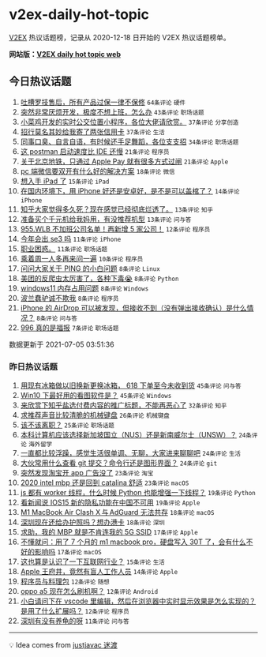 # v2ex-daily-hot-topic

[V2EX](https://www.v2ex.com/) 热议话题榜，记录从 2020-12-18 日开始的 V2EX 热议话题榜单。

**网站版：[V2EX daily hot topic web](https://boojack.github.io/v2ex-daily-hot-topic-web/)**

## 今日热议话题

<!-- TODAY BEGIN -->

1. [吐槽罗技售后，所有产品过保一律不保修](https://www.v2ex.com/t/787561) `64条评论` `硬件`
1. [突然非常厌烦开发，极度不想上班，怎么办](https://www.v2ex.com/t/787520) `43条评论` `职场话题`
1. [小菜鸡开发的实时公交位置小程序，各位大佬请欣赏。](https://www.v2ex.com/t/787522) `37条评论` `分享创造`
1. [招行莫名其妙给我寄了两张信用卡](https://www.v2ex.com/t/787551) `37条评论` `生活`
1. [同事口臭、自言自语，有时候还手足舞蹈，各位支支招](https://www.v2ex.com/t/787532) `34条评论` `职场话题`
1. [这 postman 启动速度比 IDE 还慢](https://www.v2ex.com/t/787560) `21条评论` `程序员`
1. [关于北京地铁，只通过 Apple Pay 就有很多方式过闸](https://www.v2ex.com/t/787525) `21条评论` `Apple`
1. [pc 端微信要双开有什么好的解决方案](https://www.v2ex.com/t/787526) `18条评论` `微信`
1. [想入手 iPad 了](https://www.v2ex.com/t/787518) `15条评论` `iPad`
1. [在国内环境下，用 iPhone 好还是安卓好，是不是可以盖棺了？](https://www.v2ex.com/t/787565) `14条评论` `iPhone`
1. [知乎大家觉得多久死？现在感觉已经彻底烂透了。](https://www.v2ex.com/t/787570) `13条评论` `知乎`
1. [准备买个千元机给我妈用，有没推荐机型](https://www.v2ex.com/t/787534) `13条评论` `问与答`
1. [955.WLB 不加班公司名单！再新增 5 家公司！](https://www.v2ex.com/t/787553) `12条评论` `程序员`
1. [今年会出 se3 吗](https://www.v2ex.com/t/787545) `11条评论` `iPhone`
1. [职业困惑。](https://www.v2ex.com/t/787530) `11条评论` `职场话题`
1. [乘着周一人多再来问一遍](https://www.v2ex.com/t/787536) `10条评论` `程序员`
1. [问问大家关于 PING 的小白问题](https://www.v2ex.com/t/787558) `8条评论` `Linux`
1. [美团的反爬虫太厉害了，各种下毒😭](https://www.v2ex.com/t/787555) `8条评论` `Python`
1. [windows11 内存占用问题](https://www.v2ex.com/t/787548) `8条评论` `Windows`
1. [波兰蠢驴诚不欺我](https://www.v2ex.com/t/787533) `8条评论` `程序员`
1. [iPhone 的 AirDrop 可以被发现，但接收不到（没有弹出接收确认）是什么情况？](https://www.v2ex.com/t/787529) `8条评论` `问与答`
1. [996 真的是福报](https://www.v2ex.com/t/787576) `7条评论` `职场话题`

数据更新于 2021-07-05 03:51:36

<!-- TODAY END -->

### 昨日热议话题

<!-- YESTERDAY BEGIN -->

1. [用现有冰箱做以旧换新更换冰箱， 618 下单至今未收到货](https://www.v2ex.com/t/787399) `45条评论` `问与答`
1. [Win10 下最好用的看图软件是？](https://www.v2ex.com/t/787453) `45条评论` `Windows`
1. [来欣赏下知乎盐选付费内容的推广标题，不能再恶心了](https://www.v2ex.com/t/787416) `32条评论` `知乎`
1. [求推荐声音比较清脆的机械键盘](https://www.v2ex.com/t/787400) `26条评论` `机械键盘`
1. [该不该离职？](https://www.v2ex.com/t/787457) `25条评论` `职场话题`
1. [本科计算机应该选择新加坡国立（NUS）还是新南威尔士（UNSW）？](https://www.v2ex.com/t/787402) `24条评论` `海外留学`
1. [一直都比较浮躁，感觉生活很单调、无聊，大家进来聊聊吧](https://www.v2ex.com/t/787428) `24条评论` `生活`
1. [大伙常用什么查看 git 提交？命令行还是图形界面？](https://www.v2ex.com/t/787434) `24条评论` `git`
1. [突然发现淘宝开 app 广告没了](https://www.v2ex.com/t/787460) `23条评论` `淘宝`
1. [2020 intel mbp 还是回到 catalina 舒适](https://www.v2ex.com/t/787412) `23条评论` `macOS`
1. [js 都有 worker 线程，什么时候 Python 也能增强一下线程？](https://www.v2ex.com/t/787433) `19条评论` `Python`
1. [看新闻说 IOS15 新的隐私功能在中国不可用](https://www.v2ex.com/t/787429) `19条评论` `Apple`
1. [M1 MacBook Air Clash X 与 AdGuard 无法共存](https://www.v2ex.com/t/787455) `18条评论` `macOS`
1. [深圳现在还给办护照吗？想办港卡](https://www.v2ex.com/t/787401) `18条评论` `深圳`
1. [求助，我的 MBP 就是不肯连我的 5G SSID](https://www.v2ex.com/t/787482) `17条评论` `Apple`
1. [不懂就问：用了 7 个月的 m1 macbook pro，硬盘写入 30T 了，会有什么不好的影响吗](https://www.v2ex.com/t/787430) `17条评论` `macOS`
1. [这也算是认识了一下互联网行业？](https://www.v2ex.com/t/787452) `15条评论` `生活`
1. [Apple 王府井，竟然有盲人工作人员](https://www.v2ex.com/t/787503) `14条评论` `Apple`
1. [程序员与料理包](https://www.v2ex.com/t/787491) `12条评论` `随想`
1. [oppo a5 现在怎么刷机啊？](https://www.v2ex.com/t/787458) `12条评论` `Android`
1. [小白请问下在 vscode 里编辑，然后在浏览器中实时显示效果是怎么实现的？是用了什么扩展吗？](https://www.v2ex.com/t/787426) `12条评论` `程序员`
1. [深圳有没有养龟的呀](https://www.v2ex.com/t/787468) `11条评论` `问与答`

<!-- YESTERDAY END -->

---

💡 Idea comes from [justjavac 迷渡](https://github.com/justjavac/)
